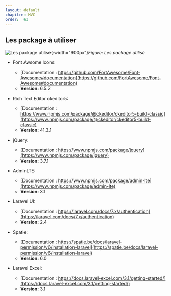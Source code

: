 ```yaml
---
layout: default
chapitre: MVC
order:  63
---
```


## Les package à utiliser

![Les package utilisé](/prototype/realisation/images/package-utilisé/package.jpg){:width="900px"}*Figure: Les package utilisé*

<!-- note -->

- Font Awsome Icons:
  - [Documentation : https://github.com/FortAwesome/Font-Awesome#documentation](https://github.com/FortAwesome/Font-Awesome#documentation)
  - **Version:** 6.5.2

- Rich Text Editor ckeditor5:
  - [Documentation : https://www.npmjs.com/package/@ckeditor/ckeditor5-build-classic](https://www.npmjs.com/package/@ckeditor/ckeditor5-build-classic)
  - **Version:** 41.3.1

- jQuery:
  - [Documentation : https://www.npmjs.com/package/jquery](https://www.npmjs.com/package/jquery)
  - **Version:** 3.7.1

- AdminLTE:
  - [Documentation : https://www.npmjs.com/package/admin-lte](https://www.npmjs.com/package/admin-lte)
  - **Version:** 3.1

- Laravel UI:
  - [Documentation : https://laravel.com/docs/7.x/authentication](https://laravel.com/docs/7.x/authentication)
  - **Version:** 2.4

- Spatie:
  - [Documentation : https://spatie.be/docs/laravel-permission/v6/installation-laravel](https://spatie.be/docs/laravel-permission/v6/installation-laravel)
  - **Version:** 6.0

- Laravel Excel:
  - [Documentation : https://docs.laravel-excel.com/3.1/getting-started/](https://docs.laravel-excel.com/3.1/getting-started/)
  - **Version:** 3.1

<!-- new slide -->


